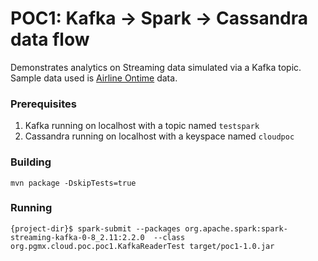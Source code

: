 # POC1: Kafka -> Spark -> Cassandra data flow
Demonstrates analytics on Streaming data simulated via a Kafka topic.
Sample data used is [Airline Ontime](https://www.transtats.bts.gov/Tables.asp?DB_ID=120&DB_Name=Airline%20On-Time%20Performance%20Data&DB_Short_Name=On-Time) data.


### Prerequisites
1. Kafka running on localhost with a topic named `testspark`
2. Cassandra running on localhost with a keyspace named `cloudpoc`

### Building
`mvn package -DskipTests=true`

### Running
`{project-dir}$ spark-submit --packages org.apache.spark:spark-streaming-kafka-0-8_2.11:2.2.0  --class org.pgmx.cloud.poc.poc1.KafkaReaderTest target/poc1-1.0.jar`